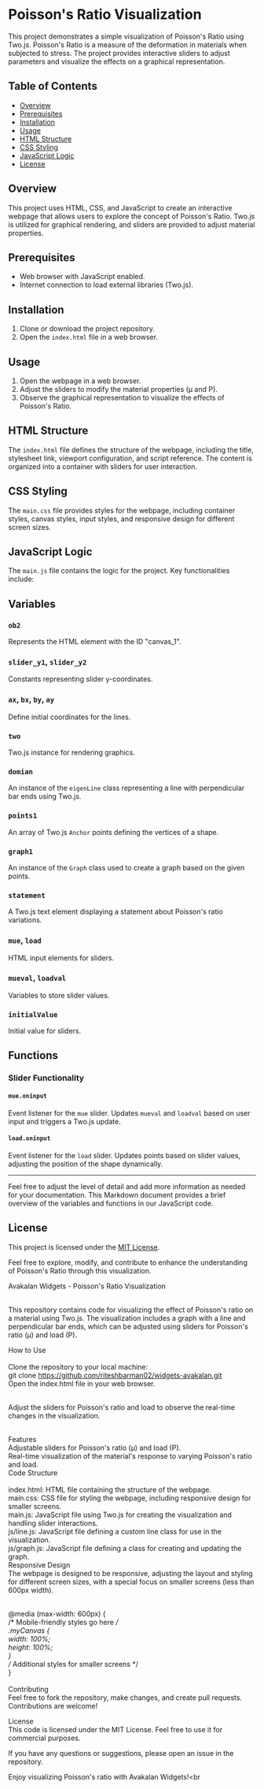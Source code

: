 
# Poisson's Ratio Visualization

This project demonstrates a simple visualization of Poisson's Ratio using Two.js. Poisson's Ratio is a measure of the deformation in materials when subjected to stress. The project provides interactive sliders to adjust parameters and visualize the effects on a graphical representation.

## Table of Contents

- [Overview](#overview)
- [Prerequisites](#prerequisites)
- [Installation](#installation)
- [Usage](#usage)
- [HTML Structure](#html-structure)
- [CSS Styling](#css-styling)
- [JavaScript Logic](#javascript-logic)
- [License](#license)

## Overview

This project uses HTML, CSS, and JavaScript to create an interactive webpage that allows users to explore the concept of Poisson's Ratio. Two.js is utilized for graphical rendering, and sliders are provided to adjust material properties.

## Prerequisites

- Web browser with JavaScript enabled.
- Internet connection to load external libraries (Two.js).

## Installation

1. Clone or download the project repository.
2. Open the `index.html` file in a web browser.

## Usage

1. Open the webpage in a web browser.
2. Adjust the sliders to modify the material properties (μ and P).
3. Observe the graphical representation to visualize the effects of Poisson's Ratio.

## HTML Structure

The `index.html` file defines the structure of the webpage, including the title, stylesheet link, viewport configuration, and script reference. The content is organized into a container with sliders for user interaction.

## CSS Styling

The `main.css` file provides styles for the webpage, including container styles, canvas styles, input styles, and responsive design for different screen sizes.

## JavaScript Logic

The `main.js` file contains the logic for the project. Key functionalities include:

## Variables

### `ob2`
Represents the HTML element with the ID "canvas_1".

### `slider_y1`, `slider_y2`
Constants representing slider y-coordinates.

### `ax`, `bx`, `by`, `ay`
Define initial coordinates for the lines.

### `two`
Two.js instance for rendering graphics.

### `domian`
An instance of the `eigenLine` class representing a line with perpendicular bar ends using Two.js.

### `points1`
An array of Two.js `Anchor` points defining the vertices of a shape.

### `graph1`
An instance of the `Graph` class used to create a graph based on the given points.

### `statement`
A Two.js text element displaying a statement about Poisson's ratio variations.

### `mue`, `load`
HTML input elements for sliders.

### `mueval`, `loadval`
Variables to store slider values.

### `initialValue`
Initial value for sliders.

## Functions

### Slider Functionality

#### `mue.oninput`
Event listener for the `mue` slider. Updates `mueval` and `loadval` based on user input and triggers a Two.js update.

#### `load.oninput`
Event listener for the `load` slider. Updates points based on slider values, adjusting the position of the shape dynamically.

---

Feel free to adjust the level of detail and add more information as needed for your documentation. This Markdown document provides a brief overview of the variables and functions in our JavaScript code.

## License

This project is licensed under the [MIT License](LICENSE).

Feel free to explore, modify, and contribute to enhance the understanding of Poisson's Ratio through this visualization.

Avakalan Widgets - Poisson's Ratio Visualization<br><br>



This repository contains code for visualizing the effect of Poisson's ratio on a material using Two.js. The visualization includes a graph with a line and perpendicular bar ends, which can be adjusted using sliders for Poisson's ratio (μ) and load (P).<br>

How to Use<br><br>
Clone the repository to your local machine:<br>
git clone https://github.com/riteshbarman02/widgets-avakalan.git<br>
Open the index.html file in your web browser.<br><br>

Adjust the sliders for Poisson's ratio and load to observe the real-time changes in the visualization.<br><br>

Features<br>
Adjustable sliders for Poisson's ratio (μ) and load (P).<br>
Real-time visualization of the material's response to varying Poisson's ratio and load.<br>
Code Structure<br><br>
index.html: HTML file containing the structure of the webpage.<br>
main.css: CSS file for styling the webpage, including responsive design for smaller screens.<br>
main.js: JavaScript file using Two.js for creating the visualization and handling slider interactions.<br>
js/line.js: JavaScript file defining a custom line class for use in the visualization.<br>
js/graph.js: JavaScript file defining a class for creating and updating the graph.<br>
Responsive Design<br>
The webpage is designed to be responsive, adjusting the layout and styling for different screen sizes, with a special focus on smaller screens (less than 600px width).<br><br>

@media (max-width: 600px) {<br>
    /* Mobile-friendly styles go here */<br>
    .myCanvas {<br>
        width: 100%;<br>
        height: 100%;<br>
    }<br>
    /* Additional styles for smaller screens */<br>
}<br><br>
Contributing<br>
Feel free to fork the repository, make changes, and create pull requests. Contributions are welcome!<br>

License<br>
This code is licensed under the MIT License. Feel free to use it for commercial purposes.<br>

If you have any questions or suggestions, please open an issue in the repository.<br>

Enjoy visualizing Poisson's ratio with Avakalan Widgets!<br
